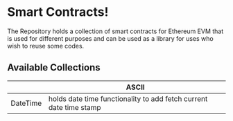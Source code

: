 # Smart Contracts!

The Repository holds a collection of smart contracts for Ethereum EVM that is used for different purposes and can be used as a library for uses who wish to reuse some codes.


## Available Collections

|                		|ASCII                          						 |                         
|-----------------------|--------------------------------------------------------|
|DateTime				|holds date time functionality to add fetch current date time stamp            						 									|
